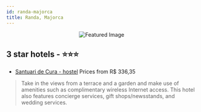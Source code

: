 ```yaml
---
id: randa-majorca
title: Randa, Majorca
---
```


<center><img src="https://i.travelapi.com/hotels/10000000/9230000/9227600/9227559/e9ffb354_z.jpg" alt="Featured Image" /></center>


##  3 star hotels - ⭐️⭐️⭐️

-    [Santuari de Cura - hostel](https://us.hurb.com/hotels/randa/santuari-de-cura-hostel-JNP-JP918097?cmp=18055) Prices from R$ 336,35
   > Take in the views from a terrace and a garden and make use of amenities such as complimentary wireless Internet access. This hotel also features concierge services, gift shops/newsstands, and wedding services.
